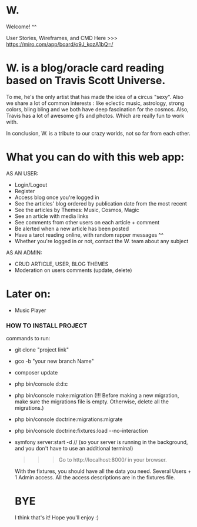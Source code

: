 # W.

Welcome! ^^

User Stories, Wireframes, and CMD Here >>> https://miro.com/app/board/o9J_kozA1bQ=/


# W. is a blog/oracle card reading based on Travis Scott Universe. 

To me, he's the only artist that has made the idea of a circus "sexy". Also we share a lot of common interests : like eclectic music, astrology, strong colors, bling bling and we both have deep fascination for the cosmos.
Also, Travis has a lot of awesome gifs and photos. Which are really fun to work with.

In conclusion, W. is a tribute to our crazy worlds, not so far from each other. 


# What you can do with this web app:

AS AN USER:
- Login/Logout
- Register
- Access blog once you're logged in
- See the articles' blog ordered by publication date from the most recent
- See the articles by Themes: Music, Cosmos, Magic
- See an article with media links
- See comments from other users on each article + comment
- Be alerted when a new article has been posted
- Have a tarot reading online, with random rapper messages ^^
- Whether you're logged in or not, contact the W. team about any subject

AS AN ADMIN:
- CRUD ARTICLE, USER, BLOG THEMES
- Moderation on users comments (update, delete)

# Later on:
- Music Player

### HOW TO INSTALL PROJECT

commands to run:
- git clone "project link"
- gco -b "your new branch Name"
- composer update
- php bin/console d:d:c
- php bin/console make:migration (!!! Before making a new migration, make sure the migrations file is empty. Otherwise, delete all the migrations.)
- php bin/console doctrine:migrations:migrate
- php bin/console doctrine:fixtures:load --no-interaction
- symfony server:start -d // (so your server is running in the background, and you don't have to use an additional terminal)
  
  >>> Go to http://localhost:8000/ in your browser.
  
  With the fixtures, you should have all the data you need.
  Several Users + 1 Admin access. 
  All the access descriptions are in the fixtures file.
  
  
  # BYE
  
  I think that's it! Hope you'll enjoy :)

